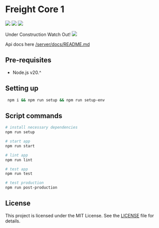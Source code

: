 # Freight Core 1
![](https://github.com/mrepol742/core1/actions/workflows/build.yml/badge.svg)
![](https://wakatime.com/badge/user/8ad4afa2-1a56-40d1-a949-4663473915b6/project/db9d6547-2999-475a-83e2-9355e84a7fcd.svg?style=flat-square)
![](https://wakatime.com/badge/user/8ad4afa2-1a56-40d1-a949-4663473915b6/project/73db9967-f0f0-4322-a0a0-dc4905b18d18.svg?style=flat-square)

Under Construction Watch Out!
![](https://i.pinimg.com/originals/bc/78/ea/bc78ea2aa84a3776d6b54d6a04e9da86.gif)

Api docs here [/server/docs/README.md](/server/docs/README.md)

## Pre-requisites
- Node.js v20.^

## Setting up
```sh
 npm i && npm run setup && npm run setup-env
```

## Script commands
```sh
# install necessary dependencies
npm run setup

# start app
npm run start

# lint app
npm run lint

# test app
npm run test

# test production
npm run post-production
```

## License

This project is licensed under the MIT License. See the [LICENSE](LICENSE) file for details.